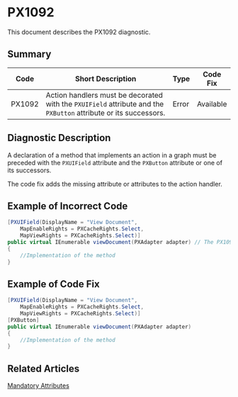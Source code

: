 # PX1092
This document describes the PX1092 diagnostic.

## Summary

| Code   | Short Description                                                                                                | Type  | Code Fix  | 
| ------ | ---------------------------------------------------------------------------------------------------------------- | ----- | --------- | 
| PX1092 | Action handlers must be decorated with the `PXUIField` attribute and the `PXButton` attribute or its successors. | Error | Available | 

## Diagnostic Description
A declaration of a method that implements an action in a graph must be preceded with the `PXUIField` attribute and the `PXButton` attribute or one of its successors.

The code fix adds the missing attribute or attributes to the action handler.

## Example of Incorrect Code

```C#
[PXUIField(DisplayName = "View Document",
    MapEnableRights = PXCacheRights.Select,
    MapViewRights = PXCacheRights.Select)]
public virtual IEnumerable viewDocument(PXAdapter adapter) // The PX1092 error is displayed for this line.
{
    //Implementation of the method
}
```

## Example of Code Fix

```C#
[PXUIField(DisplayName = "View Document",
    MapEnableRights = PXCacheRights.Select,
    MapViewRights = PXCacheRights.Select)]
[PXButton]
public virtual IEnumerable viewDocument(PXAdapter adapter)
{
    //Implementation of the method
}
```

## Related Articles

[Mandatory Attributes](https://help.acumatica.com/Help?ScreenId=ShowWiki&pageid=a211a689-4bd3-4593-8144-f9ef631c418d)